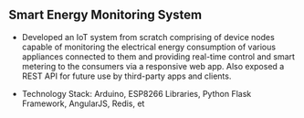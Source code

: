 ## Smart Energy Monitoring System

* Developed an IoT system from scratch comprising of device nodes capable of monitoring the electrical energy consumption of various appliances connected to them and providing real-time control and smart metering to the consumers via a responsive web app. Also exposed a REST API for future use by
third-party apps and clients.

* Technology Stack:  Arduino, ESP8266 Libraries, Python Flask Framework, AngularJS, Redis, et